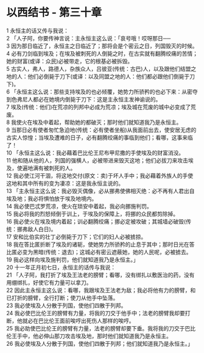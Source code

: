# 以西结书 - 第三十章
  
 1 永恒主的话又传与我说：  
 2 「人子阿，你要传神言说：主永恒主这么说：「哀号哦！哎呀那日──  
 3 因为那日临近了，永恒主之日临近了；那将会是个密云之日，列国毁灭的时候。  
 4 必有刀剑临到埃及；在埃及被刺死的人倒毙之时，在古实就有翻腾绞痛的苦情；她的财富(或译：众民)必被带走，它的根基必被拆毁。  
 5 古实人，弗人，路德人，杂族众人，吕彼亚(传统：古巴)人，以及跟他们结盟之地的人：他们必倒毙于刀下(或译：以及同盟之地的人：他们都必跟他们倒毙于刀下)。  
 6 「永恒主这么说：那些支持埃及的也必倾覆，她势力所骄矜的也必下来：从密夺到色弗尼人都必在她境内倒毙于刀下：这是主永恒主发神谕说的。  
 7 埃及(传统：他们)在荒凉的列邦中必成为荒凉；埃及城在荒废的城中必变成了荒废。  
 8 我使火在埃及中着起，帮助她的都破灭；那时他们就知道我乃是永恒主。  
 9 当那日必有使者匆忙急迫地(传统：必有使者坐船)从我面前出去，使安居无虑的古实人惊惶；当埃及遭难的日子，必有翻腾绞痛的事临到他们；看哪，这事来临了！  
 10 「永恒主这么说：我必藉着巴比伦王尼布甲尼撒的手使埃及的财富消没。  
 11 他和随从他的人，列国的强横人，必被带进来毁灭这地；他们必拔刀来攻击埃及，使遍地满有被刺死的人。  
 12 我必使江河干涸，将这地交付(原文：卖)于坏人手中；我必藉着外族人的手使这地和其中所有的变为凄凉：这是我永恒主说的。  
 13 「主永恒主这么说：我必毁灭偶像，必从挪弗使佛相灭绝：必不再有人君出自埃及地；我必将惧怕放于埃及地境内。  
 14 我必使巴忒罗荒凉，使火在琐安中着起，我必向挪施判罚。  
 15 我必将我的烈怒倾倒于训上，于埃及的保障上，将挪的众民都剪除掉。  
 16 我必使火在埃及境内着起；训必翻腾绞痛；挪必定被攻破；其城墙必破毁(传统：挪弗敌人白日)。  
 17 安和比伯实的壮丁必倒毙于刀下；它们的妇人必被掳掠。  
 18 我在答比匿折断了埃及的诸轭，使她势力所骄矜的止息于其中；那时日光在答比匿必变为黑暗(传统：退去)；这城必有密云遮蔽她，她的人民呢，必被掳去。  
 19 我必这样向埃及施判罚，他们就知道我乃是永恒主。」  
 20 十一年正月初七日，永恒主的话传与我说：  
 21 「人子阿，我打折了埃及王法老的膀臂；看哪，没有绑扎以敷医治的药，没有用绷绑扎，好使它有力量可以拿刀。  
 22 因此主永恒主这么说：看哪，我跟埃及王法老为敌；我必将他有力的膀臂，和已打折的膀臂，全行打断；使刀从他手中坠落。  
 23 我必使埃及人分散于列国，使他们四散于列邦。  
 24 我必使巴比伦王的膀臂有力量，将我的刀交于他手中；法老的膀臂我却要打断，他就必在巴比伦王面前唉哼出死伤人那样的唉哼。  
 25 我必助使巴比伦王的膀臂有力量，法老的膀臂却要下垂。我将我的刀交于巴比伦王手中，他必伸山那刀攻击埃及地，那时他们就知道我乃是永恒主。  
 26 我必使埃及人分散于列国，使他们四散于列邦；他们就知道我乃是永恒主。」
